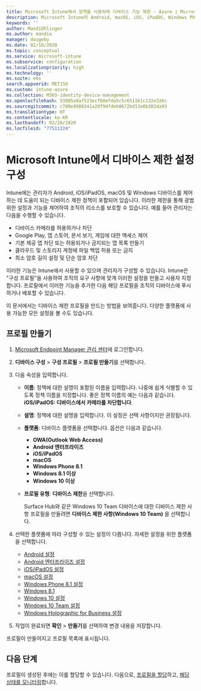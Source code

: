 ```yaml
---
title: Microsoft Intune에서 정책을 사용하여 디바이스 기능 제한 - Azure | Microsoft Docs
description: Microsoft Intune의 Android, macOS, iOS, iPadOS, Windows Phone 및 Windows 10 디바이스에서 기능을 제한하는 디바이스 프로필 추가
keywords: ''
author: MandiOhlinger
ms.author: mandia
manager: dougeby
ms.date: 02/18/2020
ms.topic: conceptual
ms.service: microsoft-intune
ms.subservice: configuration
ms.localizationpriority: high
ms.technology: ''
ms.suite: ems
search.appverid: MET150
ms.custom: intune-azure
ms.collection: M365-identity-device-management
ms.openlocfilehash: 53985a9af523ecf60efda5c5c651161c132e326c
ms.sourcegitcommit: c780e9988341a20f94fdeb8672bd13e0b302da93
ms.translationtype: HT
ms.contentlocale: ko-KR
ms.lasthandoff: 02/20/2020
ms.locfileid: "77511224"
---
```

# <a name="configure-device-restriction-settings-in-microsoft-intune"></a>Microsoft Intune에서 디바이스 제한 설정 구성



Intune에는 관리자가 Android, iOS/iPadOS, macOS 및 Windows 디바이스를 제어하는 데 도움이 되는 디바이스 제한 정책이 포함되어 있습니다. 이러한 제한을 통해 광범위한 설정과 기능을 제어하여 조직의 리소스를 보호할 수 있습니다. 예를 들어 관리자는 다음을 수행할 수 있습니다.

- 디바이스 카메라를 허용하거나 차단
- Google Play, 앱 스토어, 문서 보기, 게임에 대한 액세스 제어
- 기본 제공 앱 차단 또는 허용되거나 금지되는 앱 목록 만들기
- 클라우드 및 스토리지 계정에 파일 백업 허용 또는 금지
- 최소 암호 길이 설정 및 단순 암호 차단

이러한 기능은 Intune에서 사용할 수 있으며 관리자가 구성할 수 있습니다. Intune은 "구성 프로필"을 사용하여 조직의 요구 사항에 맞게 이러한 설정을 만들고 사용자 지정합니다. 프로필에서 이러한 기능을 추가한 다음 해당 프로필을 조직의 디바이스에 푸시하거나 배포할 수 있습니다.

이 문서에서는 디바이스 제한 프로필을 만드는 방법을 보여줍니다. 다양한 플랫폼에 사용 가능한 모든 설정을 볼 수도 있습니다.

## <a name="create-the-profile"></a>프로필 만들기

1. [Microsoft Endpoint Manager 관리 센터](https://go.microsoft.com/fwlink/?linkid=2109431)에 로그인합니다.
2. **디바이스 구성** > **구성 프로필** > **프로필 만들기**를 선택합니다.
3. 다음 속성을 입력합니다.

    - **이름**: 정책에 대한 설명이 포함된 이름을 입력합니다. 나중에 쉽게 식별할 수 있도록 정책 이름을 지정합니다. 좋은 정책 이름의 예는 다음과 같습니다. **iOS/iPadOS: 디바이스에서 카메라를 차단합니다**.
    - **설명**: 정책에 대한 설명을 입력합니다. 이 설정은 선택 사항이지만 권장됩니다.
    - **플랫폼**: 디바이스 플랫폼을 선택합니다. 옵션은 다음과 같습니다.  

        - **OWA(Outlook Web Access)**
        - **Android 엔터프라이즈**
        - **iOS/iPadOS**
        - **macOS**
        - **Windows Phone 8.1**
        - **Windows 8.1 이상**
        - **Windows 10 이상**

    - **프로필 유형**: **디바이스 제한**을 선택합니다.

        Surface Hub와 같은 Windows 10 Team 디바이스에 대한 디바이스 제한 사항 프로필을 만들려면 **디바이스 제한 사항(Windows 10 Team)** 을 선택합니다.

4. 선택한 플랫폼에 따라 구성할 수 있는 설정이 다릅니다. 자세한 설정을 위한 플랫폼을 선택합니다.

    - [Android 설정](../device-restrictions-android.md)
    - [Android 엔터프라이즈 설정](../device-restrictions-android-for-work.md)
    - [iOS/iPadOS 설정](device-restrictions-ios.md)
    - [macOS 설정](device-restrictions-macos.md)
    - [Windows Phone 8.1 설정](device-restrictions-windows-phone-8-1.md)
    - [Windows 8.1](device-restrictions-windows-8-1.md)
    - [Windows 10 설정](device-restrictions-windows-10.md)
    - [Windows 10 Team 설정](device-restrictions-windows-10-teams.md)
    - [Windows Holographic for Business 설정](device-restrictions-windows-holographic.md)

5. 작업이 완료되면 **확인** > **만들기**를 선택하여 변경 내용을 저장합니다.

프로필이 만들어지고 프로필 목록에 표시됩니다.

## <a name="next-steps"></a>다음 단계

프로필이 생성된 후에는 이를 할당할 수 있습니다. 다음으로, [프로필을 할당](../device-profile-assign.md)하고, [해당 상태를 모니터링](../device-profile-monitor.md)합니다.

<!--  Removing image as part of design review; retaining source until we known the disposition.

## Example of device restriction settings

In this high-level example, you'll create a device restriction policy that blocks the use of the built-in camera app on Android devices.

![How to disable the camera on Android devices](./media/device-restrictions-configure/disable-android-camera.png)

-->
